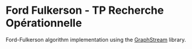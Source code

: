 # Ford Fulkerson - TP Recherche Opérationnelle
Ford-Fulkerson algorithm implementation using the [GraphStream](https://github.com/graphstream) library. 
